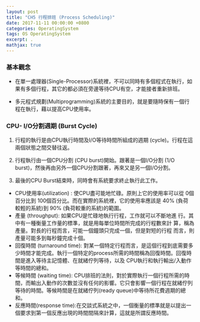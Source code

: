 ```yaml
---
layout: post
title: "CH5 行程排班 (Process Scheduling)"
date: 2017-11-11 00:00:00 +0800
categories: OperatingSystem
tags: OS OperatingSystem
excerpt: .
mathjax: true
---
```


### 基本觀念
* 在單一處理器(Single-Processor)系統裡，不可以同時有多個程式在執行，如果有多個行程，其它的都必須在旁邊等待CPU有空，才能接者重新排班。

* 多元程式規劃(Multiprogramming)系統的主要目的，就是要隨時保有一個行程在執行，藉以提高CPU使用率。

### CPU- I/O分割週期 (Burst Cycle)
1. 行程的執行是由CPU執行時間及I/O等待時間所組成的週期 (cycle)。行程在這兩個狀態之間交替往返。

2. 行程執行由一個CPU分割 (CPU burst)開始。跟著是一個I/O分割 (1/O burst)，然後再由另外一個CPU分割跟著，再來又是另一個I/O分割。

3. 最後的CPU Burst結束時，同時會有系統要求終止執行此工作。

* CPU使用率(utilization) : 使CPU盡可能地忙碌。原則上它的使用率可以從 0個 百分比到 100個百分比。而在實際的系統裡，它的使用率應該是 40% (負荷 較輕的系統)到 90% (負荷較重的系統)的範圍。
* 產量 (throughput): 如果CPU是忙碌地執行行程，工作就可以不斷地進 行。其中有一種衡量工作量的標準，就是用每單位時間所完成的行程數來計 算，稱為產量。對長的行程而言，可能一個鐘頭只完成一個，但是對短的行程 而言，則產量可能多到每秒鐘完成十個。
* 回復時間 (turnaround time): 對某一個特定行程而言，是這個行程到底需要多少時間才能完成。執行一個特定的process所需的時間稱為回復時間。回復時間是進入等待主記憶體、在就緒佇列等待，以及 CPU執行和執行輸出/入動作等時間的總和。
* 等候時間 (waiting time): CPU排班的法則，對於實際執行一個行程所需的時間，而輸出入動作的次數並沒有任何的影響。它只會影響一個行程在就緒佇列等待的時間。等候時間是在就緒佇列(ready queue)中等待所花費週期的總和。
* 反應時間(response time):在交談式系統之中，一個衡量的標準就是以提出一個要求到第一個反應出現的時間間隔來計算，這就是所謂反應時間。



